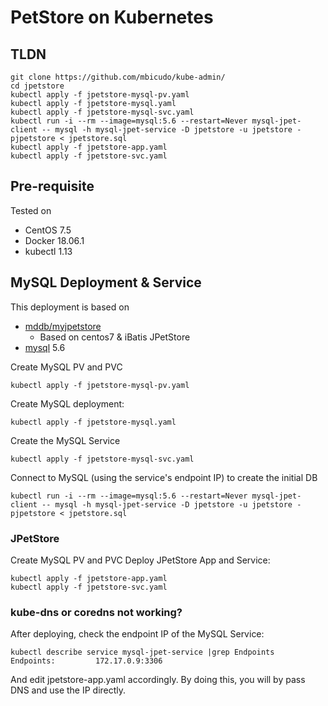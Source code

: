 # PetStore on Kubernetes

## TLDN
  ```
  git clone https://github.com/mbicudo/kube-admin/
  cd jpetstore
  kubectl apply -f jpetstore-mysql-pv.yaml
  kubectl apply -f jpetstore-mysql.yaml
  kubectl apply -f jpetstore-mysql-svc.yaml
  kubectl run -i --rm --image=mysql:5.6 --restart=Never mysql-jpet-client -- mysql -h mysql-jpet-service -D jpetstore -u jpetstore -pjpetstore < jpetstore.sql
  kubectl apply -f jpetstore-app.yaml
  kubectl apply -f jpetstore-svc.yaml
  ```


## Pre-requisite
Tested on 
* CentOS 7.5
* Docker 18.06.1
* kubectl 1.13


## MySQL Deployment & Service

This deployment is based on 
* [mddb/myjpetstore]
  * Based on centos7 & iBatis JPetStore
* [mysql] 5.6 

[mddb/myjpetstore]: https://hub.docker.com/r/mddb/myjpetstore/
[mysql]: https://hub.docker.com/_/mysql/

Create MySQL PV and PVC
  ```
  kubectl apply -f jpetstore-mysql-pv.yaml
  ```

Create MySQL deployment:
  ```
  kubectl apply -f jpetstore-mysql.yaml
  ```

Create the MySQL Service
  ```
  kubectl apply -f jpetstore-mysql-svc.yaml
  ```

Connect to MySQL (using the service's endpoint IP) to create the initial DB
  ```
  kubectl run -i --rm --image=mysql:5.6 --restart=Never mysql-jpet-client -- mysql -h mysql-jpet-service -D jpetstore -u jpetstore -pjpetstore < jpetstore.sql
  ```

### JPetStore
Create MySQL PV and PVC
Deploy JPetStore App and Service:
  ```
  kubectl apply -f jpetstore-app.yaml
  kubectl apply -f jpetstore-svc.yaml
  ```

### kube-dns or coredns not working?

After deploying, check the endpoint IP of the MySQL Service:
  ```
  kubectl describe service mysql-jpet-service |grep Endpoints
  Endpoints:         172.17.0.9:3306
  ```

And edit jpetstore-app.yaml accordingly. By doing this, you will by pass DNS and use the IP directly.
